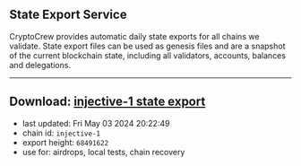 ## State Export Service
CryptoCrew provides automatic daily state exports for all chains we validate. State export files can be used as genesis files and are a snapshot of the current blockchain state, including all validators, accounts, balances and delegations.

---
**Download: [injective-1 state export](https://dl-eu2.ccvalidators.com/SERVICE/injective/injective-1_export_68491622.json)**
---

- last updated: Fri May 03 2024 20:22:49
- chain id: `injective-1`
- export height: `68491622`
- use for: airdrops, local tests, chain recovery
